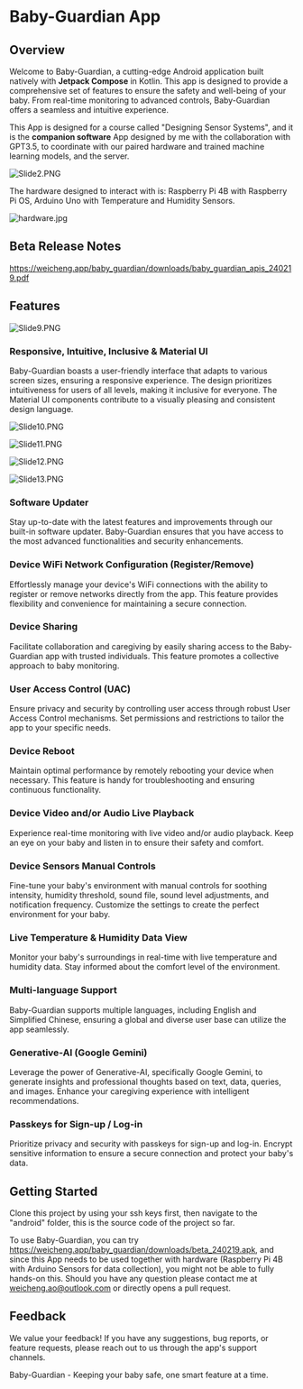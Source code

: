 # Baby-Guardian App

## Overview

Welcome to Baby-Guardian, a cutting-edge Android application built natively with **Jetpack Compose** in Kotlin. This app is designed to provide a comprehensive set of features to ensure the safety and well-being of your baby. From real-time monitoring to advanced controls, Baby-Guardian offers a seamless and intuitive experience.

This App is designed for a course called "Designing Sensor Systems", and it is the **companion software** App designed by me with the collaboration with GPT3.5, to coordinate with our paired hardware and trained machine learning models, and the server.

![Slide2.PNG](Slide2.PNG)

The hardware designed to interact with is: Raspberry Pi 4B with Raspberry Pi OS, Arduino Uno with Temperature and Humidity Sensors.

![hardware.jpg](hardware.jpg)

## Beta Release Notes

https://weicheng.app/baby_guardian/downloads/baby_guardian_apis_240219.pdf

## Features

![Slide9.PNG](Slide9.PNG)

### Responsive, Intuitive, Inclusive & Material UI

Baby-Guardian boasts a user-friendly interface that adapts to various screen sizes, ensuring a responsive experience. The design prioritizes intuitiveness for users of all levels, making it inclusive for everyone. The Material UI components contribute to a visually pleasing and consistent design language.

![Slide10.PNG](Slide10.PNG)

![Slide11.PNG](Slide11.PNG)

![Slide12.PNG](Slide12.PNG)

![Slide13.PNG](Slide13.PNG)

### Software Updater

Stay up-to-date with the latest features and improvements through our built-in software updater. Baby-Guardian ensures that you have access to the most advanced functionalities and security enhancements.

### Device WiFi Network Configuration (Register/Remove)

Effortlessly manage your device's WiFi connections with the ability to register or remove networks directly from the app. This feature provides flexibility and convenience for maintaining a secure connection.

### Device Sharing

Facilitate collaboration and caregiving by easily sharing access to the Baby-Guardian app with trusted individuals. This feature promotes a collective approach to baby monitoring.

### User Access Control (UAC)

Ensure privacy and security by controlling user access through robust User Access Control mechanisms. Set permissions and restrictions to tailor the app to your specific needs.

### Device Reboot

Maintain optimal performance by remotely rebooting your device when necessary. This feature is handy for troubleshooting and ensuring continuous functionality.

### Device Video and/or Audio Live Playback

Experience real-time monitoring with live video and/or audio playback. Keep an eye on your baby and listen in to ensure their safety and comfort.

### Device Sensors Manual Controls

Fine-tune your baby's environment with manual controls for soothing intensity, humidity threshold, sound file, sound level adjustments, and notification frequency. Customize the settings to create the perfect environment for your baby.

### Live Temperature & Humidity Data View

Monitor your baby's surroundings in real-time with live temperature and humidity data. Stay informed about the comfort level of the environment.

### Multi-language Support

Baby-Guardian supports multiple languages, including English and Simplified Chinese, ensuring a global and diverse user base can utilize the app seamlessly.

### Generative-AI (Google Gemini)

Leverage the power of Generative-AI, specifically Google Gemini, to generate insights and professional thoughts based on text, data, queries, and images. Enhance your caregiving experience with intelligent recommendations.

### Passkeys for Sign-up / Log-in

Prioritize privacy and security with passkeys for sign-up and log-in. Encrypt sensitive information to ensure a secure connection and protect your baby's data.

## Getting Started

Clone this project by using your ssh keys first, then navigate to the "android" folder, this is the source code of the project so far.

To use Baby-Guardian, you can try https://weicheng.app/baby_guardian/downloads/beta_240219.apk, and since this App needs to be used together with hardware (Raspberry Pi 4B with Arduino Sensors for data collection), you might not be able to fully hands-on this. Should you have any question please contact me at weicheng.ao@outlook.com or directly opens a pull request.

## Feedback

We value your feedback! If you have any suggestions, bug reports, or feature requests, please reach out to us through the app's support channels.

Baby-Guardian - Keeping your baby safe, one smart feature at a time.